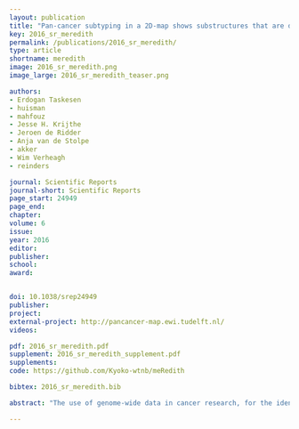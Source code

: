 ```yaml
---
layout: publication
title: "Pan-cancer subtyping in a 2D-map shows substructures that are driven by specific combinations of molecular characteristics"
key: 2016_sr_meredith
permalink: /publications/2016_sr_meredith/
type: article
shortname: meredith
image: 2016_sr_meredith.png
image_large: 2016_sr_meredith_teaser.png

authors:
- Erdogan Taskesen
- huisman
- mahfouz
- Jesse H. Krijthe
- Jeroen de Ridder
- Anja van de Stolpe
- akker
- Wim Verheagh
- reinders

journal: Scientific Reports
journal-short: Scientific Reports
page_start: 24949
page_end:
chapter:
volume: 6
issue:
year: 2016
editor:
publisher:
school:
award:


doi: 10.1038/srep24949
publisher:
project:
external-project: http://pancancer-map.ewi.tudelft.nl/
videos:

pdf: 2016_sr_meredith.pdf
supplement: 2016_sr_meredith_supplement.pdf
supplements:
code: https://github.com/Kyoko-wtnb/meRedith

bibtex: 2016_sr_meredith.bib

abstract: "The use of genome-wide data in cancer research, for the identification of groups of patients with similar molecular characteristics, has become a standard approach for applications in therapy-response, prognosis-prediction, and drug-development. To progress in these applications, the trend is to move from single genome-wide measurements in a single cancer-type towards measuring several different molecular characteristics across multiple cancer-types. Although current approaches shed light on molecular characteristics of various cancer-types, detailed relationships between patients within cancer clusters are unclear. We propose a novel multi-omic integration approach that exploits the joint behavior of the different molecular characteristics, supports visual exploration of the data by a two-dimensional landscape, and inspection of the contribution of the different genome-wide data-types. We integrated 4,434 samples across 19 cancer-types, derived from TCGA, containing gene expression, DNA-methylation, copy-number variation and microRNA expression data. Cluster analysis revealed 18 clusters, where three clusters showed a complex collection of cancer-types, squamous-cell-carcinoma, colorectal cancers, and a novel grouping of kidney-cancers. Sixty-four samples were identified outside their tissue-of-origin cluster. Known and novel patient subgroups were detected for Acute Myeloid Leukemia’s, and breast cancers. Quantification of the contributions of the different molecular types showed that substructures are driven by specific (combinations of) molecular characteristics."

---
```

